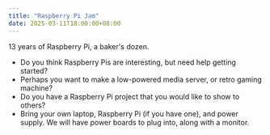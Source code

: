 ```yaml
---
title: "Raspberry Pi Jam"
date: 2025-03-11T18:00:00+08:00
---
```


13 years of Raspberry Pi, a baker's dozen.
<!--more-->

* Do you think Raspberry Pis are interesting, but need help getting started?
* Perhaps you want to make a low-powered media server, or retro gaming machine?
* Do you have a Raspberry Pi project that you would like to show to others?
* Bring your own laptop, Raspberry Pi (if you have one), and power supply. We will have power boards to plug into, along with a monitor.
